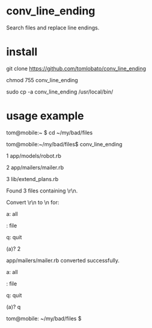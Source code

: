 conv_line_ending
================

Search files and replace line endings.


install
=======

git clone https://github.com/tomlobato/conv_line_ending

chmod 755 conv_line_ending

sudo cp -a conv_line_ending /usr/local/bin/


usage example
=============

tom@mobile:~ $ cd ~/my/bad/files

tom@mobile:~/my/bad/files$ conv_line_ending

1 app/models/robot.rb

2 app/mailers/mailer.rb

3 lib/extend_plans.rb

Found 3 files containing \r\n.

Convert \r\n to \n for:

a:	all

<n>:	file <n>

q:	quit

(a)? 2

app/mailers/mailer.rb converted successfully.

a:	all

<n>:	file <n>

q:	quit

(a)? q

tom@mobile: ~/my/bad/files $

